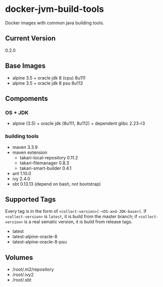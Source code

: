 # docker-jvm-build-tools
Docker images with common java building tools.

Current Version
--
0.2.0

Base Images
--

- alpine 3.5 + oracle jdk 8 (cpu) 8u111
- alpine 3.5 + oracle jdk 8 psu 8u112

Compoments
--

### OS + JDK
- alpine (3.5) + oracle jdk (8u111, 8u112) + dependent glibc 2.23-r3

### building tools
- maven 3.3.9
- maven extension
  - takari-local-repository 0.11.2
  - takari-filemanager 0.8.3
  - takari-smart-builder 0.4.1
- ant 1.10.0
- ivy 2.4.0
- sbt 0.13.13 (depend on bash, not bootstrap)

Supported Tags
--

Every tag is in the form of  `<collect-version>[-<OS-and-JDK-base>]`. If `<collect-version>` is `latest`,
it is build from the master branch; if `<collect-version>` is a real sematic version,
it is build from release tags.

- latest
- latest-alpine-oracle-8
- latest-alpine-oracle-8-psu

Volumes
--

- /root/.m2/repository
- /root/.ivy2
- /root/.sbt
